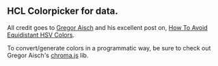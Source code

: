 HCL Colorpicker for data.
---

All credit goes to [Gregor Aisch](http://vis4.net) and his excellent post on, [How To Avoid Equidistant HSV Colors](http://vis4.net/blog/posts/avoid-equidistant-hsv-colors/?piwik_campaign=rss&piwik_kwd=3199).

To convert/generate colors in a programmatic way, be sure to check out Gregor Aisch's [chroma.js](https://github.com/gka/chroma.js) lib.
